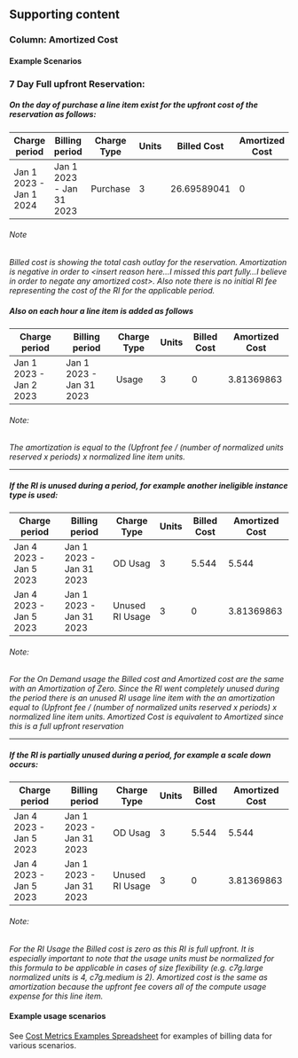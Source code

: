 ## Supporting content

### Column: Amortized Cost

#### Example Scenarios



### 7 Day Full upfront Reservation:

##### On the day of purchase a line item exist for the upfront cost of the reservation as follows:


| Charge period           | Billing period           | Charge Type | Units | Billed Cost | Amortized Cost |
| ----------------------- | ------------------------ | ----------- | ----- | ----------- | -------------- |
| Jan 1 2023 - Jan 1 2024 | Jan 1 2023 - Jan 31 2023 | Purchase    | 3     | 26.69589041 | 0              |


###### Note 
*Billed cost is showing the total cash outlay for the reservation. Amortization is negative in order to <insert reason here…I missed this part fully…I believe in order to negate any amortized cost>. Also note there is no initial RI fee representing the cost of the RI for the applicable period.*



##### Also on each hour a line item is added as follows

| Charge period           | Billing period           | Charge Type | Units | Billed Cost | Amortized Cost |
| ----------------------- | ------------------------ | ----------- | ----- | ----------- | -------------- |
| Jan 1 2023 - Jan 2 2023 | Jan 1 2023 - Jan 31 2023 | Usage       | 3     | 0           | 3.81369863     |



###### Note: 
*The amortization is equal to the (Upfront fee / (number of normalized units reserved x periods) x normalized line item units.*

___

##### If the RI is unused during a period, for example another ineligible instance type is used:


| Charge period           | Billing period           | Charge Type     | Units | Billed Cost | Amortized Cost |
| ----------------------- | ------------------------ | --------------- | ----- | ----------- | -------------- |
| Jan 4 2023 - Jan 5 2023 | Jan 1 2023 - Jan 31 2023 | OD Usag         | 3     | 5.544       | 5.544          |
| Jan 4 2023 - Jan 5 2023 | Jan 1 2023 - Jan 31 2023 | Unused RI Usage | 3     | 0           | 3.81369863     |



###### Note: 
*For the On Demand usage the Billed cost and Amortized cost are the same with an Amortization of Zero. Since the RI went completely unused during the period there is an unused RI usage line item with the an amortization equal to (Upfront fee / (number of normalized units reserved x periods) x normalized line item units. Amortized Cost is equivalent to Amortized since this is a full upfront reservation*

---

##### If the RI is partially unused during a period, for example a scale down occurs:


| Charge period           | Billing period           | Charge Type     | Units | Billed Cost | Amortized Cost |
| ----------------------- | ------------------------ | --------------- | ----- | ----------- | -------------- |
| Jan 4 2023 - Jan 5 2023 | Jan 1 2023 - Jan 31 2023 | OD Usag         | 3     | 5.544       | 5.544          |
| Jan 4 2023 - Jan 5 2023 | Jan 1 2023 - Jan 31 2023 | Unused RI Usage | 3     | 0           | 3.81369863     |



###### Note: 
*For the RI Usage the Billed cost is zero as this RI is full upfront. It is especially important to note that the usage units must be normalized for this formula to be applicable in cases of size flexibility (e.g. c7g.large normalized units is 4, c7g.medium is 2). Amortized cost is the same as amortization because the upfront fee covers all of the compute usage expense for this line item.*



#### Example usage scenarios

See [Cost Metrics Examples Spreadsheet](https://docs.google.com/spreadsheets/d/1bhRELDgf3LTSfQJRrCyovTt65g4ElimYHq6fmKOz83E) for examples of billing data for various scenarios.


